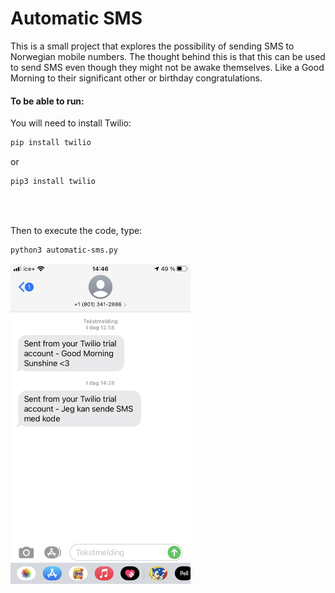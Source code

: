# Automatic SMS
This is a small project that explores the possibility of sending SMS to Norwegian mobile numbers. The thought behind this is that this can be used to send SMS even though they might not be awake themselves. Like a Good Morning to their significant other or birthday congratulations. 



#### To be able to run:

You will need to install Twilio: 

```bash
pip install twilio 
```

or

```bash
pip3 install twilio
```

<br><br>

Then to execute the code, type:

```bash
python3 automatic-sms.py
```

<img src="./IMG_0020.PNG" style="zoom:50%;" />